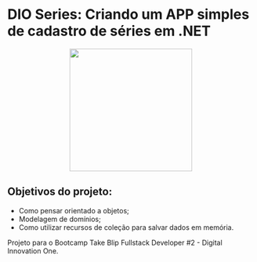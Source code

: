 # DIO Series: Criando um APP simples de cadastro de séries em .NET

<p align="center">
 <img src="https://user-images.githubusercontent.com/87217760/144952114-2df20ebd-e6d9-4e93-93a1-b032100890da.png" width="250" height="250">
</p>

## Objetivos do projeto:
- Como pensar orientado a objetos;
- Modelagem de domínios;
- Como utilizar recursos de coleção para salvar dados em memória.


Projeto para o Bootcamp Take Blip Fullstack Developer #2 - Digital Innovation One.
